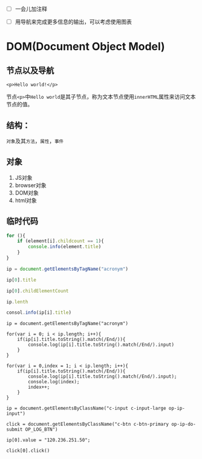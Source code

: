 - [ ] 一会儿加注释
- [ ] 用导航来完成更多信息的输出，可以考虑使用图表


# DOM(Document Object Model)

## 节点以及导航

```
<p>Hello world!</p>
```

节点`<p>`中`Hello world`是其子节点，称为文本节点使用`innerHTML`属性来访问文本节点的值。

## 结构：

`对象`及其`方法`，`属性`，`事件`

## 对象

1. JS对象
2. browser对象
3. DOM对象
4. html对象

## 临时代码

```javascript
for (){
	if (element[i].childcount == 1){
		console.info(element.title)
	}
}

ip = document.getElementsByTagName("acronym")

ip[0].title

ip[0].childElementCount

ip.lenth

consol.info(ip[i].title)
```




```
ip = document.getElementsByTagName("acronym")

for(var i = 0; i < ip.length; i++){
	if(ip[i].title.toString().match(/End/)){
		console.log(ip[i].title.toString().match(/End/).input)
    }	
}
```

```
for(var i = 0,index = 1; i < ip.length; i++){
	if(ip[i].title.toString().match(/End/)){
		console.log(ip[i].title.toString().match(/End/).input);
		console.log(index);
		index++;
    }	
}
```

```
ip = document.getElementsByClassName("c-input c-input-large op-ip-input")

click = document.getElementsByClassName("c-btn c-btn-primary op-ip-do-submit OP_LOG_BTN")

ip[0].value = "120.236.251.50";

click[0].click()

```

